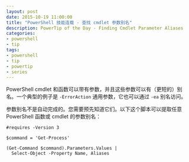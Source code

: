 ```yaml
---
layout: post
date: 2015-10-19 11:00:00
title: "PowerShell 技能连载 - 查找 cmdlet 参数别名"
description: PowerTip of the Day - Finding Cmdlet Parameter Aliases
categories:
- powershell
- tip
tags:
- powershell
- tip
- powertip
- series
---
```

PowerShell cmdlet 和函数可以带有参数，并且这些参数可以有（更短的）别名。一个典型的例子是 `-ErrorAction` 通用参数，它也可以通过 `-ea` 别名访问。

参数别名不是自动完成的。您需要预先知道它们。以下这个脚本可以提取任意 PowerShell 函数或 cmdlet 的参数别名：

    #requires -Version 3

    $command = 'Get-Process'

    (Get-Command $command).Parameters.Values |
      Select-Object -Property Name, Aliases

<!--本文国际来源：[Finding Cmdlet Parameter Aliases](http://community.idera.com/powershell/powertips/b/tips/posts/finding-cmdlet-parameter-aliases)-->
